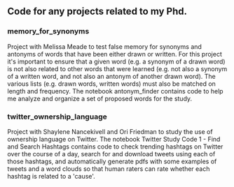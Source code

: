 
## Code for any projects related to my Phd.

### memory_for_synonyms
Project with Melissa Meade to test false memory for synonyms and antonyms of words that have been either drawn or written. For this project it's important to ensure that a given word (e.g. a synonym of a drawn word) is not also related to other words that were learned (e.g. not also a synonym of a written word, and not also an antonym of another drawn word). The various lists (e.g. drawn words, written words) must also be matched on length and frequency. The notebook antonym_finder contains code to help me analyze and organize a set of proposed words for the study.

### twitter_ownership_language
Project with Shaylene Nancekivell and Ori Friedman to study the use of ownership language on Twitter.  The notebook Twitter Study Code 1 - Find and Search Hashtags contains code to check trending hashtags on Twitter over the course of a day, search for and download tweets using each of those hashtags, and automatically generate pdfs with some examples of tweets and a word clouds so that human raters can rate whether each hashtag is related to a 'cause'.
